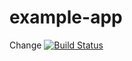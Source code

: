 # example-app
Change
[![Build Status](https://travis-ci.org/sxia1/example-app.svg?branch=master)](https://travis-ci.org/sxia1/example-app)
